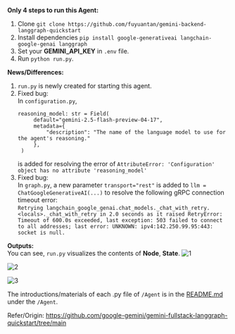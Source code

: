 **Only 4 steps to run this Agent:**<br>
1. Clone `git clone https://github.com/fuyuantan/gemini-backend-langgraph-quickstart`<br>
2. Install dependencies `pip install google-generativeai langchain-google-genai langgraph`<br>
3. Set your **GEMINI_API_KEY** in ``.env`` file.<br>
4. Run `python run.py`.<br>

**News/Differences:**<br>
1. `run.py` is newly created for starting this agent.<br>
2. Fixed bug:<br>
   In `configuration.py`,
   ```
   reasoning_model: str = Field(
        default="gemini-2.5-flash-preview-04-17",
        metadata={
            "description": "The name of the language model to use for the agent's reasoning."
        },
    )
   ```
   is added for resolving the error of ``AttributeError: 'Configuration' object has no attribute 'reasoning_model'``<br>
4. Fixed bug:<br>
   In ``graph.py``, a new parameter ``transport="rest"`` is added to ``llm = ChatGoogleGenerativeAI(...)`` to resolve the following gRPC connection timeout error:<br>
`Retrying langchain_google_genai.chat_models._chat_with_retry.<locals>._chat_with_retry in 2.0 seconds as it raised RetryError: Timeout of 600.0s exceeded, last exception: 503 failed to connect to all addresses; last error: UNKNOWN: ipv4:142.250.99.95:443: socket is null.`

**Outputs:**<br>
You can see, `run.py` visualizes the contents of  **Node**, **State**.
![1](https://github.com/user-attachments/assets/45e20e3b-1a22-4531-ab04-d7fcf298840c)

![2](https://github.com/user-attachments/assets/50489f6b-a54e-4340-a2ca-8b6315dcbd99)

![3](https://github.com/user-attachments/assets/935bf097-5100-44a7-9594-6bb1e5b20e07)

The introductions/materials of each .py file of `/Agent` is in the [README.md](https://github.com/fuyuantan/gemini-backend-langgraph-quickstart/tree/main/agent) under the `/Agent`.<br>

Refer/Origin: https://github.com/google-gemini/gemini-fullstack-langgraph-quickstart/tree/main
